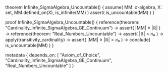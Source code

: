 theorem Infinite_SigmaAlgebra_Uncountable() {
  assume(
    MM: σ-algebra,
    X: set,
    MM.defined_on(X),
    is_infinite(MM)
  )
  assert(
    is_uncountable(MM)
  )
}

proof Infinite_SigmaAlgebra_Uncountable() {
  reference(theorem: "Cardinality_Infinite_SigmaAlgebra_GE_Continuum") →
  assert(
    |MM| ≥ |ℝ|
  ) →
  reference(theorem: "Real_Numbers_Uncountable") →
  assert(
    |ℝ| > ℵ₀
  ) →
  apply(transitivity_cardinality) →
  assert(
    |MM| ≥ |ℝ| > ℵ₀
  ) →
  conclude(
    is_uncountable(MM)
  )
}

metadata {
  depends_on: [
    "Axiom_of_Choice",
    "Cardinality_Infinite_SigmaAlgebra_GE_Continuum",
    "Real_Numbers_Uncountable"
  ]
}
